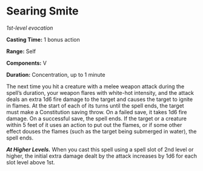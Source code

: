 <title>Searing Smite</title>

# Searing Smite

_1st-level evocation_

**Casting Time:** 1 bonus action

**Range:** Self

**Components:** V

**Duration:** Concentration, up to 1 minute

The next time you hit a creature with a melee
weapon attack during the spell’s duration,
your weapon flares with white-hot intensity,
and the attack deals an extra 1d6 fire damage
to the target and causes the target to ignite
in flames. At the start of each of its turns
until the spell ends, the target must make a
Constitution saving throw. On a failed save,
it takes 1d6 fire damage. On a successful
save, the spell ends. If the target or a
creature within 5 feet of it uses an action
to put out the flames, or if some other
effect douses the flames (such as the target
being submerged in water), the spell
ends.

_**At Higher Levels.**_ When you cast this
spell using a spell slot of 2nd level or
higher, the initial extra damage dealt by the
attack increases by 1d6 for each slot level
above 1st.



